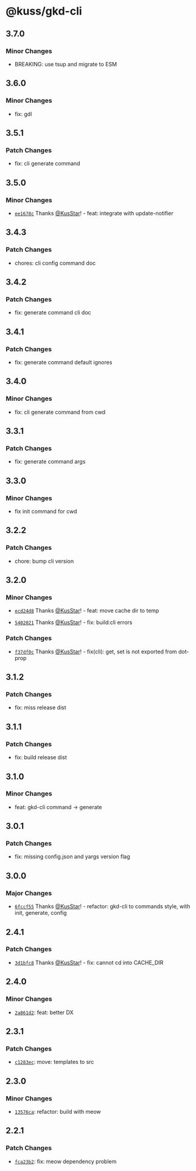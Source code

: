 # @kuss/gkd-cli

## 3.7.0

### Minor Changes

- BREAKING: use tsup and migrate to ESM

## 3.6.0

### Minor Changes

- fix: gdl

## 3.5.1

### Patch Changes

- fix: cli generate command

## 3.5.0

### Minor Changes

- [`ee1678c`](https://github.com/KusStar/gkd/commit/ee1678c380b0791abed5f6e3114500274e00ae8d) Thanks [@KusStar](https://github.com/KusStar)! - feat: integrate with update-notifier

## 3.4.3

### Patch Changes

- chores: cli config command doc

## 3.4.2

### Patch Changes

- fix: generate command cli doc

## 3.4.1

### Patch Changes

- fix: generate command default ignores

## 3.4.0

### Minor Changes

- fix: cli generate command from cwd

## 3.3.1

### Patch Changes

- fix: generate command args

## 3.3.0

### Minor Changes

- fix init command for cwd

## 3.2.2

### Patch Changes

- chore: bump cli version

## 3.2.0

### Minor Changes

- [`ecd24d8`](https://github.com/KusStar/gkd/commit/ecd24d84af24d84c5bca08b8b462c83b11124028) Thanks [@KusStar](https://github.com/KusStar)! - feat: move cache dir to temp

* [`5402021`](https://github.com/KusStar/gkd/commit/5402021e130edce55efd519f19f4435fd1a01378) Thanks [@KusStar](https://github.com/KusStar)! - fix: build:cli errors

### Patch Changes

- [`f37df0c`](https://github.com/KusStar/gkd/commit/f37df0c9505eaa93cf49661670cc382b9e907a72) Thanks [@KusStar](https://github.com/KusStar)! - fix(cli): get, set is not exported from dot-prop

## 3.1.2

### Patch Changes

- fix: miss release dist

## 3.1.1

### Patch Changes

- fix: build release dist

## 3.1.0

### Minor Changes

- feat: gkd-cli command -> generate

## 3.0.1

### Patch Changes

- fix: missing config.json and yargs version flag

## 3.0.0

### Major Changes

- [`6fccf55`](https://github.com/KusStar/gkd/commit/6fccf555027c7af24f55c5ed9144cf63ace8fcbb) Thanks [@KusStar](https://github.com/KusStar)! - refactor: gkd-cli to commands style, with init, generate, config

## 2.4.1

### Patch Changes

- [`3d1bfc8`](https://github.com/KusStar/gkd/commit/3d1bfc80a12a489b6948accb4bdf8fb65649ce8c) Thanks [@KusStar](https://github.com/KusStar)! - fix: cannot cd into CACHE_DIR

## 2.4.0

### Minor Changes

- [`2a861d2`](https://github.com/KusStar/gkd/commit/2a861d2211efcc30c1cb67de5fee62f68a5b1fac): feat: better DX

## 2.3.1

### Patch Changes

- [`c1283ec`](https://github.com/KusStar/gkd/commit/c1283ecdf0e48dcda21a887c66691de14fedb206): move: templates to src

## 2.3.0

### Minor Changes

- [`13576ca`](https://github.com/KusStar/gkd/commit/13576ca9629c09453973dcb50ee9f6c7890e0615): refactor: build with meow

## 2.2.1

### Patch Changes

- [`fca23b2`](https://github.com/KusStar/gkd/commit/fca23b2152fb31b7eed832cac240980fcc0f56f1): fix: meow dependency problem
